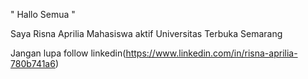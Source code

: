 " Hallo Semua "

Saya Risna Aprilia Mahasiswa aktif Universitas Terbuka Semarang

Jangan lupa follow linkedin(https://www.linkedin.com/in/risna-aprilia-780b741a6)
